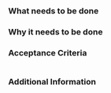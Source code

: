 ### What needs to be done

### Why it needs to be done

### Acceptance Criteria
#
#

### Additional Information